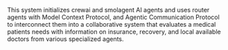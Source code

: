 This system initializes crewai and smolagent AI agents and uses router agents with Model Context Protocol, and Agentic Communication Protocol to interconnect them into a collaborative system that evaluates a medical patients needs with information on insurance, recovery, and local available doctors from various specialized agents.

